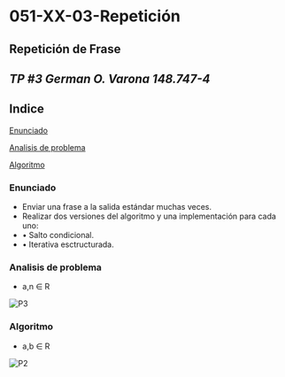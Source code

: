 # **051-XX-03-Repetición**
## Repetición de Frase
## *TP #3 German O. Varona 148.747-4*

## Indice
[Enunciado](#enunciado)

[Analisis de problema](#analisis-de-problema)

[Algoritmo](#algoritmo)

### Enunciado
- Enviar una frase a la salida estándar muchas veces.
- Realizar dos versiones del algoritmo y una implementación para cada uno:
- • Salto condicional.
- • Iterativa esctructurada.

### Analisis de problema
- a,n ∈ R

![P3](https://fotos.subefotos.com/32cef9f99f92d28d967c6df8970bf1a5o.jpg)

### Algoritmo
- a,b ∈ R

![P2](https://fotos.subefotos.com/9bc78204e44389ce604786e9ddb60464o.jpg)

